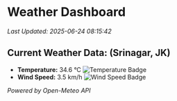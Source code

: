 
# Weather Dashboard

_Last Updated: 2025-06-24 08:15:42_

## Current Weather Data: (Srinagar, JK)
- **Temperature:** 34.6 °C ![Temperature Badge](https://img.shields.io/badge/Temperature-High%20Temp-orange)
- **Wind Speed:** 3.5 km/h ![Wind Speed Badge](https://img.shields.io/badge/Wind%20Speed-Light%20Wind-blue)

*Powered by Open-Meteo API*
